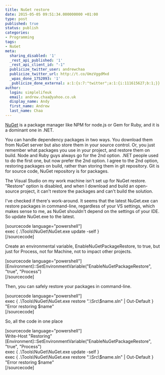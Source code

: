 ```yaml
---
title: NuGet restore
date: 2015-05-05 09:51:34.000000000 +01:00
type: post
published: true
status: publish
categories:
- Programming
tags:
- NuGet
meta:
  sharing_disabled: '1'
  _rest_api_published: '1'
  _rest_api_client_id: "-1"
  publicize_twitter_user: andrewchaa
  publicize_twitter_url: http://t.co/UmzVggdMxd
  _wpas_done_1752093: '1'
  _publicize_done_external: a:1:{s:7:"twitter";a:1:{i:111615627;b:1;}}
author:
  login: simplelifeuk
  email: andrew.chaa@yahoo.co.uk
  display_name: Andy
  first_name: Andrew
  last_name: Chaa
---
```

<p><a href="https://docs.nuget.org/">NuGet</a> is a package manager like NPM for node.js or Gem for Ruby, and it is a dominant one in .NET.</p>
<p>You can handle dependency packages in two ways. You download them from NuGet server but also store them in your source control. Or, you just remember what packages you use in your project, and restore them on build. Node and Ruby guys always go for the 2nd option. .NET people used to do the first one, but now prefer the 2nd option. I agree to the 2nd option, restoring packages on build, rather than storing them in git repository. Git is for source code, NuGet repository is for packages.</p>
<p>The Visual Studio on my work machine isn't set up for NuGet restore. "Restore" option is disabled, and when I download and build an open-source project, it can't restore the packages and can't build the solution.</p>
<p>I've checked if there's work-around. It seems that the latest NuGet.exe can restore packages in command-line, regardless of your VS settings, which makes sense to me, as NuGet shouldn't depend on the settings of your IDE. So update NuGet.exe to the latest.</p>
<p>[sourcecode language="powershell"]<br />
exec { .\Tools\NuGet\NuGet.exe update -self }<br />
[/sourcecode]</p>
<p>Create an environmental variable, EnableNuGetPackageRestore, to true, but just for Process, not for Machine, not to impact other projects.</p>
<p>[sourcecode language="powershell"]<br />
[Environment]::SetEnvironmentVariable(&quot;EnableNuGetPackageRestore&quot;, &quot;true&quot;, &quot;Process&quot;)<br />
[/sourcecode]</p>
<p>Then, you can safely restore your packages in command-line.</p>
<p>[sourcecode language="powershell"]<br />
exec { .\Tools\NuGet\NuGet.exe restore &quot;.\Src\$name.sln&quot; | Out-Default } &quot;Error restoring $name&quot;<br />
[/sourcecode]</p>
<p>So, all the code in one place</p>
<p>[sourcecode language="powershell"]<br />
Write-Host &quot;Restoring&quot;<br />
[Environment]::SetEnvironmentVariable(&quot;EnableNuGetPackageRestore&quot;, &quot;true&quot;, &quot;Process&quot;)<br />
exec { .\Tools\NuGet\NuGet.exe update -self }<br />
exec { .\Tools\NuGet\NuGet.exe restore &quot;.\Src\$name.sln&quot; | Out-Default } &quot;Error restoring $name&quot;<br />
[/sourcecode]</p>
